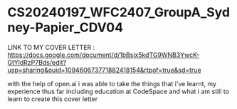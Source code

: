 # CS20240197_WFC2407_GroupA_Sydney-Papier_CDV04

LINK TO MY COVER LETTER :
https://docs.google.com/document/d/1bBsjx5kdTG9WNB3YwcK-GtYldRzP7Bds/edit?usp=sharing&ouid=109460673771882418154&rtpof=true&sd=true


with the help of open.ai i was able to take the things that i've learnt, my experience thus far including education at CodeSpace and what i am still to learn to create this cover letter 
